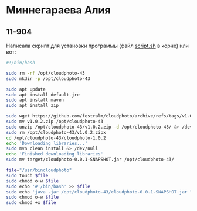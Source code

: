 # Миннегараева Алия
## 11-904
Написала скрипт для установки программы (файл [script.sh](https://github.com/festralm/cloudphoto/blob/master/script.sh) в корне) или вот:
```sh
#!/bin/bash

sudo rm -rf /opt/cloudphoto-43
sudo mkdir -p /opt/cloudphoto-43

sudo apt update
sudo apt install default-jre
sudo apt install maven
sudo apt install zip

sudo wget https://github.com/festralm/cloudphoto/archive/refs/tags/v1.0.2.zip
sudo mv v1.0.2.zip /opt/cloudphoto-43
sudo unzip /opt/cloudphoto-43/v1.0.2.zip -d /opt/cloudphoto-43/ &> /dev/null
sudo rm /opt/cloudphoto-43/v1.0.2.zipx
cd /opt/cloudphoto-43/cloudphoto-1.0.2
echo 'Downloading libraries...'
sudo mvn clean install &> /dev/null
echo 'Finished downloading libraries'
sudo mv target/cloudphoto-0.0.1-SNAPSHOT.jar /opt/cloudphoto-43/

file="/usr/bincloudphoto"
sudo touch $file
sudo chmod o+w $file
sudo echo '#!/bin/bash' >> $file
sudo echo 'java -jar /opt/cloudphoto-43/cloudphoto-0.0.1-SNAPSHOT.jar "$@"' >> $file
sudo chmod o-w $file
sudo chmod +x $file
```